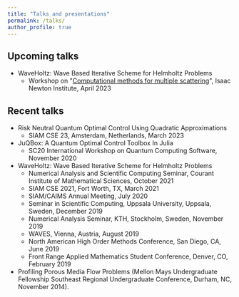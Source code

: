 ```yaml
---
title: "Talks and presentations"
permalink: /talks/
author_profile: true
---
```


## Upcoming talks
* WaveHoltz: Wave Based Iterative Scheme for Helmholtz Problems 
	- Workshop on "[Computational methods for multiple scattering](https://www.newton.ac.uk/event/mwsw03/)", Isaac Newton Institute, April 2023

## Recent talks
* Risk Neutral Quantum Optimal Control Using Quadratic Approximations
	- SIAM CSE 23, Amsterdam, Netherlands, March 2023
* JuQBox: A Quantum Optimal Control Toolbox In Julia
	- SC20 International Workshop on Quantum Computing Software, November 2020
* WaveHoltz: Wave Based Iterative Scheme for Helmholtz Problems 
	- Numerical Analysis and Scientific Computing Seminar, Courant Institute of Mathematical Sciences, October 2021
	- SIAM CSE 2021, Fort Worth, TX, March 2021
	- SIAM/CAIMS Annual Meeting, July 2020
	- Seminar in Scientific Computing, Uppsala University, Uppsala, Sweden, December 2019
	- Numerical Analysis Seminar, KTH, Stockholm, Sweden, November 2019
	- WAVES, Vienna, Austria, August 2019
	- North American High Order Methods Conference, San Diego, CA, June 2019
	- Front Range Applied Mathematics Student Conference, Denver, CO, February 2019
* Profiling Porous Media Flow Problems (Mellon Mays Undergraduate Fellowship Southeast Regional Undergraduate Conference, Durham, NC, November 2014).

